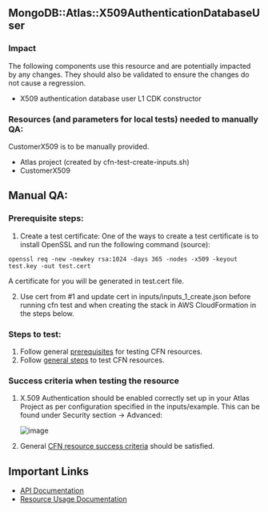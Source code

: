 ## MongoDB::Atlas::X509AuthenticationDatabaseUser

### Impact
The following components use this resource and are potentially impacted by any changes. They should also be validated to ensure the changes do not cause a regression.
- X509 authentication database user L1 CDK constructor




### Resources (and parameters for local tests) needed to manually QA:
CustomerX509 is to be manually provided.
- Atlas project (created by cfn-test-create-inputs.sh)
- CustomerX509



## Manual QA:

### Prerequisite steps:
1. Create a test certificate: One of the ways to create a test certificate is to install OpenSSL and run the following command (source):
```
openssl req -new -newkey rsa:1024 -days 365 -nodes -x509 -keyout test.key -out test.cert
```
A certificate for you will be generated in test.cert file.

2. Use cert from #1 and update cert in inputs/inputs_1_create.json before running cfn test and when creating the stack in AWS CloudFormation in the steps below.


### Steps to test:
1. Follow general [prerequisites](../../../TESTING.md#prerequisites) for testing CFN resources.
2. Follow [general steps](../../../TESTING.md#steps) to test CFN resources.

### Success criteria when testing the resource
1. X.509 Authentication should be enabled correctly set up in your Atlas Project as per configuration specified in the inputs/example. This can be found under Security section -> Advanced:

   ![image](https://user-images.githubusercontent.com/122359335/227374480-1afa48a4-5265-4a2a-ad92-067f5015eeca.png)

2. General [CFN resource success criteria](../../../TESTING.md#success-criteria-when-testing-the-resource) should be satisfied.

## Important Links
- [API Documentation](https://www.mongodb.com/docs/api/doc/atlas-admin-api-v2/operation/operation-createdatabaseusercertificate)
- [Resource Usage Documentation](https://www.mongodb.com/docs/atlas/security-self-managed-x509/#set-up-self-managed-x.509-authentication)